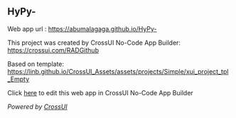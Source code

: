 ## HyPy-
Web app url : https://abumalagaga.github.io/HyPy-

This project was created by CrossUI No-Code App Builder: https://crossui.com/RADGithub

Based on template: https://linb.github.io/CrossUI_Assets/assets/projects/Simple/xui_project_tpl_Empty

Click [here](https://crossui.com/RADGithub/#!from=github&owner=abumalagaga&repo=HyPy-) to edit this web app in CrossUI No-Code App Builder

<i>Powered by [CrossUI](https://crossui.com)</i>
